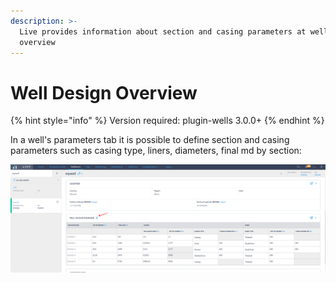 ```yaml
---
description: >-
  Live provides information about section and casing parameters at well design
  overview
---
```


# Well Design Overview

{% hint style="info" %}
Version required: plugin-wells 3.0.0+
{% endhint %}

In a well's parameters tab it is possible to define section and casing parameters such as casing type, liners, diameters, final md  by section:

![Well design overview](<../../.gitbook/assets/image (4) (1).png>)

